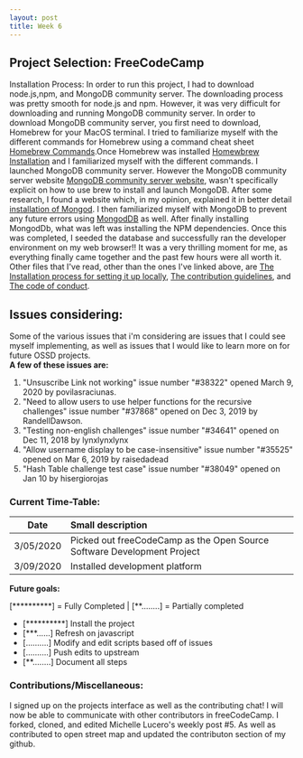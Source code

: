 ```yaml
---
layout: post
title: Week 6
---
```


## Project Selection: FreeCodeCamp

Installation Process: 
   In order to run this project, I had to download node.js,npm, and MongoDB community server. The downloading process was pretty smooth for node.js and npm. However, it was very difficult for downloading and running MongoDB community server. In order to download MongoDB community server, you first need to download, Homebrew for your MacOS terminal. I tried to familiarize myself with the different commands for Homebrew using a command cheat sheet [Homebrew Commands](https://devhints.io/homebrew).Once Homebrew was installed [Homewbrew Installation](https://brew.sh/#install) and I familiarized myself with the different commands. I launched MongoDB community server. However the MongoDB community server website [MongoDB community server website](https://docs.mongodb.com/manual/tutorial/install-mongodb-on-os-x/), wasn't specifically explicit on how to use brew to install and launch MongoDB. After some research, I found a website which, in my opinion, explained it in better detail [installation of Mongod](https://treehouse.github.io/installation-guides/mac/mongo-mac.html). I then familiarized myself with MongoDB to prevent any future errors using [MongodDB](https://docs.mongodb.com/manual/reference/mongo-shell/) as well. After finally installing MongodDb, what was left was installing the NPM dependencies. Once this was completed, I seeded the database and successfully ran the developer environment on my web browser!! It was a very thrilling moment for me, as everything finally came together and the past few hours were all worth it.
Other files that I've read, other than the ones I've linked above, are [The Installation process for setting it up locally](https://github.com/freeCodeCamp/freeCodeCamp/blob/master/docs/how-to-setup-freecodecamp-locally.md), [The contribution guidelines](https://github.com/freeCodeCamp/freeCodeCamp/blob/master/CONTRIBUTING.md), and [The code of conduct](https://www.freecodecamp.org/news/code-of-conduct/). 

## Issues considering:
   Some of the various issues that i'm considering are issues that I could see myself implementing, as well as issues that I would like to learn more on for future OSSD projects.   
 **A few of these issues are:**

1. "Unsuscribe Link not working" issue number "#38322" opened March 9, 2020 by povilasraciunas.   
2. "Need to allow users to use helper functions for the recursive challenges" issue number "#37868" opened on Dec 3, 2019 by RandellDawson.
3. "Testing non-english challenges" issue number "#34641" opened on Dec 11, 2018 by lynxlynxlynx
4. "Allow username display to be case-insensitive" issue number "#35525" opened on Mar 6, 2019 by raisedadead
5. "Hash Table challenge test case" issue number "#38049" opened on Jan 10 by hisergiorojas

### Current Time-Table:

 Date| Small description 
|---|:---|
| 3/05/2020 | Picked out freeCodeCamp as the Open Source Software Development Project |
| 3/09/2020 | Installed development platform | 
   
**Future goals:**

[**********] = Fully Completed | [**........] = Partially completed

- [**********] Install the project 
- [***......] Refresh on javascript
- [..........] Modify and edit scripts based off of issues
- [..........] Push edits to upstream 
- [**........] Document all steps


### Contributions/Miscellaneous:
   I signed up on the projects interface as well as the contributing chat! I will now be able to communicate with other contributors in freeCodeCamp. I forked, cloned, and edited Michelle Lucero's weekly post #5. As well as contributed to open street map and updated the contributon section of my github. 




